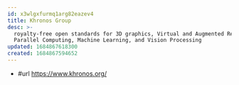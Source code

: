 ```yaml
---
id: x3wlgxfurmq1arg82eazev4
title: Khronos Group
desc: >-
  royalty-free open standards for 3D graphics, Virtual and Augmented Reality,
  Parallel Computing, Machine Learning, and Vision Processing
updated: 1684867618300
created: 1684867594652
---
```


- #url https://www.khronos.org/